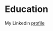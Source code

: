 # Education
  
  <p>My Linkedin <a
    href="https://www.linkedin.com/in/sebastian-wasilewski-544bb7263/">profile</a>
  </p>

